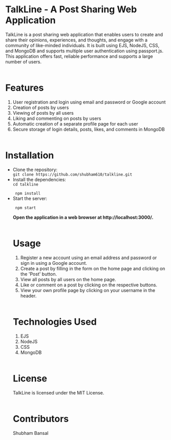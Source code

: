 <h1>TalkLine - A Post Sharing Web Application</h1>

TalkLine is a post sharing web application that enables users to create and share their opinions, experiences, and thoughts, and engage with a community of like-minded individuals. It is built using EJS, NodeJS, CSS, and MongoDB and supports multiple user authentication using passport.js. This application offers fast, reliable performance and supports a large number of users.
<br> <br>
<h1>Features</h1>

1. User registration and login using email and password or Google account
2. Creation of posts by users
3. Viewing of posts by all users
4. Liking and commenting on posts by users
5. Automatic creation of a separate profile page for each user
6. Secure storage of login details, posts, likes, and comments in MongoDB
<br> <br>
<h1>Installation</h1>

<ul>
<li>Clone the repository:</li>
<code>git clone https://github.com/shubham610/talkline.git</code>

<li>Install the dependencies:</li>
<code>cd talkline <br>
 npm install</code>

<li>Start the server:</li>
<code>
 npm start</code>


<b>Open the application in a web browser at http://localhost:3000/.</b>
<br> <br>
<h1>Usage</h1>

1. Register a new account using an email address and password or sign in using a Google account.
2. Create a post by filling in the form on the home page and clicking on the 'Post' button.
3. View all posts by all users on the home page.
4. Like or comment on a post by clicking on the respective buttons.
5. View your own profile page by clicking on your username in the header.
<br> <br>
<h1>Technologies Used</h1>

1. EJS
2. NodeJS
3. CSS
4. MongoDB
<br> <br>
<h1>License</h1>
TalkLine is licensed under the MIT License.
<br> <br>
<h1>Contributors</h1>
Shubham Bansal
